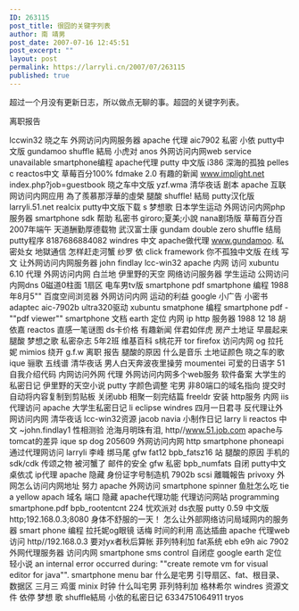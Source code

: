 ```yaml
---
ID: 263115
post_title: 很囧的关键字列表
author: 南 靖男
post_date: 2007-07-16 12:45:51
post_excerpt: ""
layout: post
permalink: https://larryli.cn/2007/07/263115
published: true
---
```

超过一个月没有更新日志，所以做点无聊的事。超囧的关键字列表。
<!--more-->离职报告
lccwin32
晓之车
外网访问内网服务器
apache 代理
aic7902
私密
小依
putty中文版
gundamoo
shuffle 結局
小虎对
anos
外网访问内网web
service unavailable
smartphone编程
apache代理
putty 中文版
i386
深海的孤独
pelles c
reactos中文
草莓百分100%
fdmake 2.0
有趣的新闻
www.implight.net
index.php?job=guestbook
晓之车中文版
yzf.wma
清华夜话 剧本
apache 互联网访问内网应用
為了羨慕那浮華的虛榮
腿酸
shuffle! 結局
putty汉化版
larryli.51.net
realcix
putty中文版下载
s
梦想歌
日本学生运动
外网访问内网php服务器
smartphone sdk 帮助
私密书
giroro;夏美;小說
nana剧场版
草莓百分百
2007年端午
天道酬勤厚德载物
武汉富士康
gundam double zero
shuffle 结局
putty程序
8187686884082
windres 中文
apache做代理
www.gundamoo.
私密处女
地獄通信
怎样赶走河蟹
纱罗
依
click framework
你不孤独中文版
在线 写文
让外网访问内网服务器
john findlay lcc-win32
apache 内网 访问
xubuntu 6.10
代理 外网访问内网
白兰地
伊里野的天空
网络访问服务器
学生运动
公网访问内网dns
0磁道0柱面 1扇区
电车男tv版
smartphone pdf
smartphone 编程
1988年8月5""
百度空间浏览器
外网访问内网
运动的利益
google 小广告
小密书
adaptec aic-7902b ultra320驱动
xubuntu
smatphone 编程
smartphone pdf -""pdf viewer""
smartphone 文档
earth 定位
内网 ip http 服务器
1988 12 18
胡依嘉
reactos
直感一笔谜图
ds卡价格
有趣新闻
伴君如伴虎
房产土地证
早晨起来腿酸
梦想之歌
私密杂志
5年2班
维基百科
s桃花开
tor firefox
访问内网
og 拉托妮
mimios
绕开 g.f.w
离职 报告
腿酸的原因
什么是音乐
土地证颜色
晓之车的歌
ique
骊歌 五线谱
清华夜话 男人白天奔波夜里操劳
moumentei
可爱的日语字
51自我介绍代码
内网访问外网 代理
外网访问内网多个web服务
软件备案
大学生的私密日记
伊里野的天空小说
putty 字颜色调整
宅男
非80端口的域名指向
提交时自动将内容复制到剪贴板 关闭ubb
相聚一刻完结篇
freeldr 安装
http服务 内网
iis 代理访问 apache
大学生私密日记
li
eclipse windres
四月一日君寻
反代理让外网访问内网
清华夜话
lcc-win32资源
jacob navia
小制作日记
larry li
reactos 中文
~john.findlay1
性相测验
沧海月明珠有泪,
http//www.51.job.com
apache与tomcat的差异
ique sp dog
205609
外网访问内网 http
smartphone phoneapi
通过代理网访问
larryli 李峰
绑马尾
gfw
fat12 bpb_fatsz16
站 腿酸的原因
手机的sdk/cdk
传颂之物
被河蟹了
邮件的安全 gfw 私密
bpb_numfats
自闭
putty中文
桌依忒
ip代理 apache 隐藏
身份证字号制造机
7902b scsi
離職報告
privoxy
外网怎么访问内网地址
努力
apache 外网访问
smartphone spinner
鱼肚怎么吃
tie a yellow
apach 域名 端口 隐藏
apache代理功能
代理访问网站
programming smartphone.pdf
bpb_rootentcnt 224
忧欢派对
ds衣服
putty 0.59 中文版
http;192.168.0.3;8080
身体不舒服的一天！
怎么让外部网络访问局域网内的服务器
smart phone 编程
拉托妮og眼镜
话梅
时间的利用
高达插曲
apache 代理web访问
http//192.168.0.3
要对yx者秋后算帐
菲列特利加
fat系统 ebh e9h
aic 7902
外网代理服务器 访问内网
smartphone sms control
自闭症
google earth 定位
轻小说
an internal error occurred during: ""create remote vm for visual editor for java"".
smartphone menu bar
什么是宅男
引导扇区、fat、根目录、数据区
三月三 鸡蛋
minix 时钟
什么叫宅男
菲列特利加 格林希尔
windres 资源文件
依停
梦想 歌
shuffle結局
小依的私密日记
6334751064911
tryos
